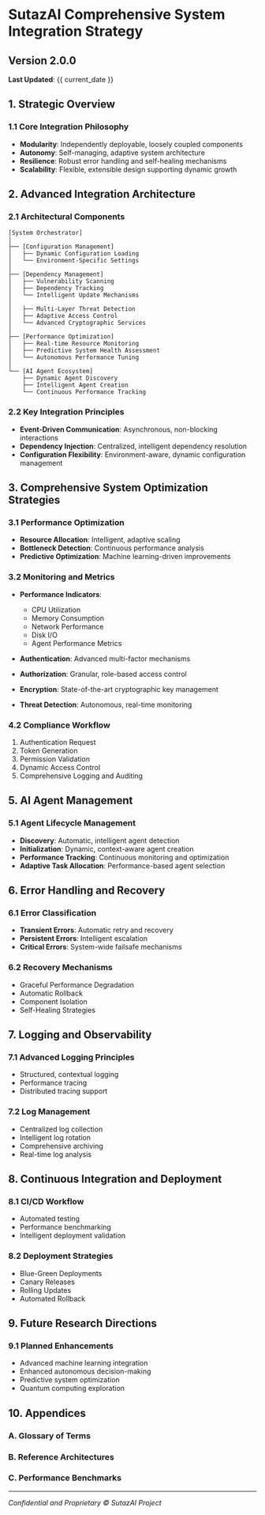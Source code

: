 # SutazAI Comprehensive System Integration Strategy

## Version 2.0.0
**Last Updated**: {{ current_date }}

## 1. Strategic Overview

### 1.1 Core Integration Philosophy
- **Modularity**: Independently deployable, loosely coupled components
- **Autonomy**: Self-managing, adaptive system architecture
- **Resilience**: Robust error handling and self-healing mechanisms
- **Scalability**: Flexible, extensible design supporting dynamic growth

## 2. Advanced Integration Architecture

### 2.1 Architectural Components
```
[System Orchestrator]
│
├── [Configuration Management]
│   ├── Dynamic Configuration Loading
│   └── Environment-Specific Settings
│
├── [Dependency Management]
│   ├── Vulnerability Scanning
│   ├── Dependency Tracking
│   └── Intelligent Update Mechanisms
│
│   ├── Multi-Layer Threat Detection
│   ├── Adaptive Access Control
│   └── Advanced Cryptographic Services
│
├── [Performance Optimization]
│   ├── Real-time Resource Monitoring
│   ├── Predictive System Health Assessment
│   └── Autonomous Performance Tuning
│
└── [AI Agent Ecosystem]
    ├── Dynamic Agent Discovery
    ├── Intelligent Agent Creation
    └── Continuous Performance Tracking
```

### 2.2 Key Integration Principles
- **Event-Driven Communication**: Asynchronous, non-blocking interactions
- **Dependency Injection**: Centralized, intelligent dependency resolution
- **Configuration Flexibility**: Environment-aware, dynamic configuration management

## 3. Comprehensive System Optimization Strategies

### 3.1 Performance Optimization
- **Resource Allocation**: Intelligent, adaptive scaling
- **Bottleneck Detection**: Continuous performance analysis
- **Predictive Optimization**: Machine learning-driven improvements

### 3.2 Monitoring and Metrics
- **Performance Indicators**:
  - CPU Utilization
  - Memory Consumption
  - Network Performance
  - Disk I/O
  - Agent Performance Metrics


- **Authentication**: Advanced multi-factor mechanisms
- **Authorization**: Granular, role-based access control
- **Encryption**: State-of-the-art cryptographic key management
- **Threat Detection**: Autonomous, real-time monitoring

### 4.2 Compliance Workflow
1. Authentication Request
2. Token Generation
3. Permission Validation
4. Dynamic Access Control
5. Comprehensive Logging and Auditing

## 5. AI Agent Management

### 5.1 Agent Lifecycle Management
- **Discovery**: Automatic, intelligent agent detection
- **Initialization**: Dynamic, context-aware agent creation
- **Performance Tracking**: Continuous monitoring and optimization
- **Adaptive Task Allocation**: Performance-based agent selection

## 6. Error Handling and Recovery

### 6.1 Error Classification
- **Transient Errors**: Automatic retry and recovery
- **Persistent Errors**: Intelligent escalation
- **Critical Errors**: System-wide failsafe mechanisms

### 6.2 Recovery Mechanisms
- Graceful Performance Degradation
- Automatic Rollback
- Component Isolation
- Self-Healing Strategies

## 7. Logging and Observability

### 7.1 Advanced Logging Principles
- Structured, contextual logging
- Performance tracing
- Distributed tracing support

### 7.2 Log Management
- Centralized log collection
- Intelligent log rotation
- Comprehensive archiving
- Real-time log analysis

## 8. Continuous Integration and Deployment

### 8.1 CI/CD Workflow
- Automated testing
- Performance benchmarking
- Intelligent deployment validation

### 8.2 Deployment Strategies
- Blue-Green Deployments
- Canary Releases
- Rolling Updates
- Automated Rollback

## 9. Future Research Directions

### 9.1 Planned Enhancements
- Advanced machine learning integration
- Enhanced autonomous decision-making
- Predictive system optimization
- Quantum computing exploration

## 10. Appendices

### A. Glossary of Terms
### B. Reference Architectures
### C. Performance Benchmarks

---

*Confidential and Proprietary*
*© SutazAI Project*